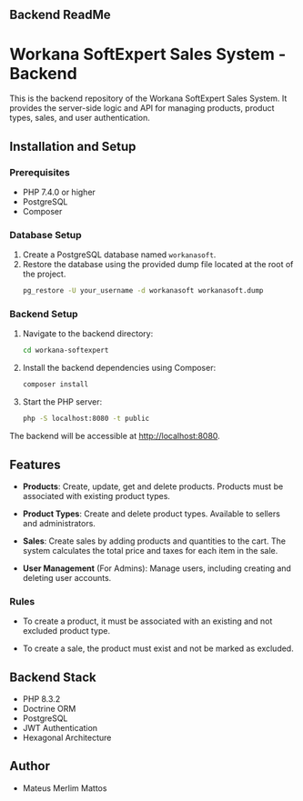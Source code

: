## Backend ReadMe

# Workana SoftExpert Sales System - Backend

This is the backend repository of the Workana SoftExpert Sales System. It provides the server-side logic and API for managing products, product types, sales, and user authentication.

## Installation and Setup

### Prerequisites

- PHP 7.4.0 or higher
- PostgreSQL
- Composer

### Database Setup

1. Create a PostgreSQL database named `workanasoft`.
2. Restore the database using the provided dump file located at the root of the project.
   ```bash
   pg_restore -U your_username -d workanasoft workanasoft.dump
   ```

### Backend Setup

1. Navigate to the backend directory:

   ```bash
   cd workana-softexpert
   ```

2. Install the backend dependencies using Composer:
   ```bash
   composer install
   ```

3. Start the PHP server:
   ```bash
   php -S localhost:8080 -t public
   ```

The backend will be accessible at [http://localhost:8080](http://localhost:8080).

## Features

- **Products**: Create, update, get and delete products. Products must be associated with existing product types.

- **Product Types**: Create and delete product types. Available to sellers and administrators.

- **Sales**: Create sales by adding products and quantities to the cart. The system calculates the total price and taxes for each item in the sale.

- **User Management** (For Admins): Manage users, including creating and deleting user accounts.

### Rules

- To create a product, it must be associated with an existing and not excluded product type.

- To create a sale, the product must exist and not be marked as excluded.

## Backend Stack

- PHP 8.3.2
- Doctrine ORM
- PostgreSQL
- JWT Authentication
- Hexagonal Architecture

## Author

- Mateus Merlim Mattos